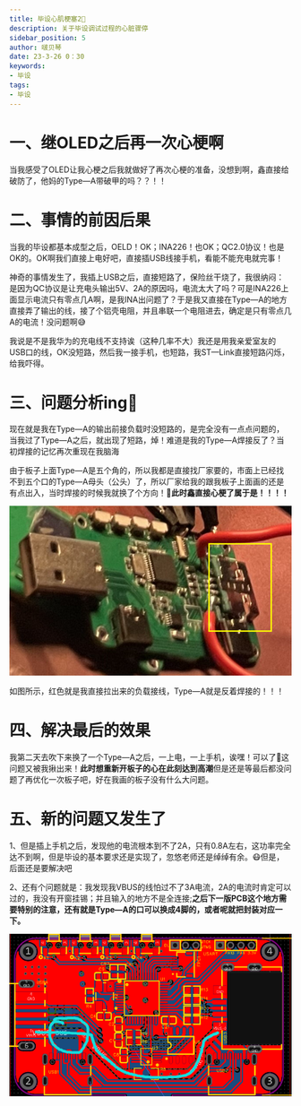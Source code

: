 ```yaml
---
title: 毕设心肌梗塞2🤯
description: 关于毕设调试过程的心脏骤停
sidebar_position: 5
author: 啵贝琴
date: 23-3-26 0：30
keywords:
- 毕设
tags: 
- 毕设
---
```

# 一、继OLED之后再一次心梗啊

当我感受了OLED让我心梗之后我就做好了再次心梗的准备，没想到啊，鑫直接给破防了，他妈的Type—A带破甲的吗？？！！

# 二、事情的前因后果

当我的毕设都基本成型之后，OELD！OK；INA226！也OK；QC2.0协议！也是OK的。OK啊我们直接上电好吧，直接插USB线接手机，看能不能充电就完事！

神奇的事情发生了，我插上USB之后，直接短路了，保险丝干烧了，我很纳闷：是因为QC协议是让充电头输出5V、2A的原因吗，电流太大了吗？可是INA226上面显示电流只有零点几A啊，是我INA出问题了？于是我又直接在Type—A的地方直接弄了输出的线，接了个铝壳电阻，并且串联一个电阻进去，确定是只有零点几A的电流！没问题啊😅

我说是不是我华为的充电线不支持诶（这种几率不大）我还是用我亲爱室友的USB口的线，OK没短路，然后我一接手机，也短路，我ST—Link直接短路闪烁，给我吓得。

# 三、问题分析ing🧐

现在就是我在Type—A的输出前接负载时没短路的，是完全没有一点点问题的，当我过了Type—A之后，就出现了短路，焯！难道是我的Type—A焊接反了？当初焊接的记忆再次重现在我脑海

由于板子上面Type—A是五个角的，所以我都是直接找厂家要的，市面上已经找不到五个口的Type—A母头（公头）了，所以厂家给我的跟我板子上面画的还是有点出入，当时焊接的时候我就换了个方向！🥴**此时鑫直接心梗了属于是！！！！**

![1](../../static/life_Page/Games/毕设心肌梗塞/Type_A焊反.png)

如图所示，红色就是我直接拉出来的负载接线，Type—A就是反着焊接的！！！

# 四、解决最后的效果
我第二天去吹下来换了一个Type—A之后，一上电，一上手机，诶嘿！可以了🤑这问题又被我揪出来！**此时想重新开板子的心在此刻达到高潮**但是还是等最后都没问题了再优化一次板子吧，好在我画的板子没有什么大问题。

# 五、新的问题又发生了

1、但是插上手机之后，发现他的电流根本到不了2A，只有0.8A左右，这功率完全达不到啊，但是毕设的基本要求还是实现了，忽悠老师还是绰绰有余。😷但是，后面还是要解决吧

2、还有个问题就是：我发现我VBUS的线怕过不了3A电流，2A的电流时肯定可以过的，我没有开窗挂锡；并且输入的地方不是全连接;**之后下一版PCB这个地方需要特别的注意，还有就是Type—A的口可以换成4脚的，或者呢就把封装对应一下。**

![2](../../static/life_Page/Games/毕设心肌梗塞/VBUS问题.png)